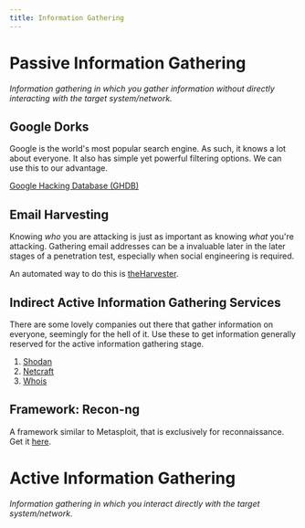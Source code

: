 ```yaml
---
title: Information Gathering
---
```


# Passive Information Gathering
_Information gathering in which you gather information without directly interacting with the target system/network._

## Google Dorks
Google is the world's most popular search engine. As such, it knows a lot about everyone. It also has simple yet powerful filtering options. We can use this to our advantage.

[Google Hacking Database (GHDB)](https://www.exploit-db.com/google-hacking-database)

## Email Harvesting
Knowing _who_ you are attacking is just as important as knowing _what_ you're attacking. Gathering email addresses can be a invaluable later in the later stages of a penetration test, especially when social engineering is required. 

An automated way to do this is [theHarvester](https://github.com/laramies/theHarvester).

## Indirect Active Information Gathering Services
There are some lovely companies out there that gather information on everyone, seemingly for the hell of it. Use these to get information generally reserved for the active information gathering stage.

1. [Shodan](https://www.shodan.io/)
2. [Netcraft](https://www.netcraft.com/)
3. [Whois](https://who.is/)

## Framework: Recon-ng
A framework similar to Metasploit, that is exclusively for reconnaissance. Get it [here](https://github.com/lanmaster53/recon-ng).

# Active Information Gathering
_Information gathering in which you interact directly with the target system/network._